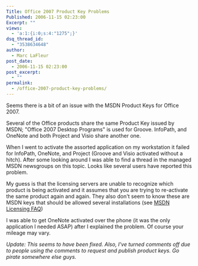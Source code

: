 ```yaml
---
Title: Office 2007 Product Key Problems
Published: 2006-11-15 02:23:00
Excerpt: ""
views:
  - 'a:1:{i:0;s:4:"1275";}'
dsq_thread_id:
  - "3538634648"
author:
  - Marc LaFleur
post_date:
  - 2006-11-15 02:23:00
post_excerpt:
  - ""
permalink:
  - /office-2007-product-key-problems/
---
```

<p>Seems there is a bit of an issue with the MSDN Product Keys for Office 2007. </p>  <p>Several of the Office products share the same Product Key issued by MSDN; &quot;Office 2007 Desktop Programs&quot; is used for Groove. InfoPath, and OneNote and both Project and Visio share another one. </p>  <p>When I went to activate the assorted application on my workstation it failed for InfoPath, OneNote, and Project (Groove and Visio activated without a hitch). After some looking around I was able to find a thread in the managed MSDN newsgroups on this topic. Looks like several users have reported this problem. </p>  <p>My guess is that the licensing servers are unable to recognize which product is being activated and it assumes that you are trying to re-activate the same product again and again. They also don't seem to know these are MSDN keys that should be allowed several installations (see <a href="http://msdn.microsoft.com/subscriptions/faq/default.aspx#keys" target="_blank">MSDN Licensing FAQ</a>)</p>  <p>I was able to get OneNote activated over the phone (it was the only application I needed ASAP) after I explained the problem. Of course your mileage may vary. </p>  <p><em>Update: This seems to have been fixed. Also, I've turned comments off due to people using the comments to request and publish product keys. Go pirate somewhere else guys. </em></p>